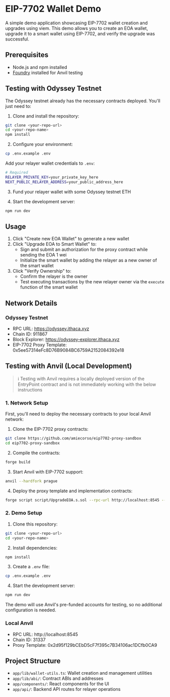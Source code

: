 # EIP-7702 Wallet Demo

A simple demo application showcasing EIP-7702 wallet creation and upgrades using viem. This demo allows you to create an EOA wallet, upgrade it to a smart wallet using EIP-7702, and verify the upgrade was successful.

## Prerequisites

- Node.js and npm installed
- [Foundry](https://book.getfoundry.sh/getting-started/installation) installed for Anvil testing

## Testing with Odyssey Testnet

The Odyssey testnet already has the necessary contracts deployed. You'll just need to:

1. Clone and install the repository:

```bash
git clone <your-repo-url>
cd <your-repo-name>
npm install
```

2. Configure your environment:

```bash
cp .env.example .env
```

Add your relayer wallet credentials to `.env`:

```bash
# Required
RELAYER_PRIVATE_KEY=your_private_key_here
NEXT_PUBLIC_RELAYER_ADDRESS=your_public_address_here
```

3. Fund your relayer wallet with some Odyssey testnet ETH

4. Start the development server:

```bash
npm run dev
```

## Usage

1. Click "Create new EOA Wallet" to generate a new wallet
2. Click "Upgrade EOA to Smart Wallet" to:
   - Sign and submit an authorization for the proxy contract while sending the EOA 1 wei
   - Initialize the smart wallet by adding the relayer as a new owner of the smart wallet
3. Click "Verify Ownership" to:
   - Confirm the relayer is the owner
   - Test executing transactions by the new relayer owner via the `execute` function of the smart wallet

## Network Details

### Odyssey Testnet

- RPC URL: https://odyssey.ithaca.xyz
- Chain ID: 911867
- Block Explorer: https://odyssey-explorer.ithaca.xyz
- EIP-7702 Proxy Template: 0x5ee57314eFc8D76B9084BC6759A2152084392e18

## Testing with Anvil (Local Development)

> ℹ️ Testing with Anvil requires a locally deployed version of the EntryPoint contract and is not immediately working with the below instructions

### 1. Network Setup

First, you'll need to deploy the necessary contracts to your local Anvil network:

1. Clone the EIP-7702 proxy contracts:

```bash
git clone https://github.com/amiecorso/eip7702-proxy-sandbox
cd eip7702-proxy-sandbox
```

2. Compile the contracts:

```bash
forge build
```

3. Start Anvil with EIP-7702 support:

```bash
anvil --hardfork prague
```

4. Deploy the proxy template and implementation contracts:

```bash
forge script script/UpgradeEOA.s.sol --rpc-url http://localhost:8545 --broadcast --ffi
```

### 2. Demo Setup

1. Clone this repository:

```bash
git clone <your-repo-url>
cd <your-repo-name>
```

2. Install dependencies:

```bash
npm install
```

3. Create a `.env` file:

```bash
cp .env.example .env
```

4. Start the development server:

```bash
npm run dev
```

The demo will use Anvil's pre-funded accounts for testing, so no additional configuration is needed.

### Local Anvil

- RPC URL: http://localhost:8545
- Chain ID: 31337
- Proxy Template: 0x2d95f129bCEbD5cF7f395c7B34106ac1DCfb0CA9

## Project Structure

- `app/lib/wallet-utils.ts`: Wallet creation and management utilities
- `app/lib/abi/`: Contract ABIs and addresses
- `app/components/`: React components for the UI
- `app/api/`: Backend API routes for relayer operations
